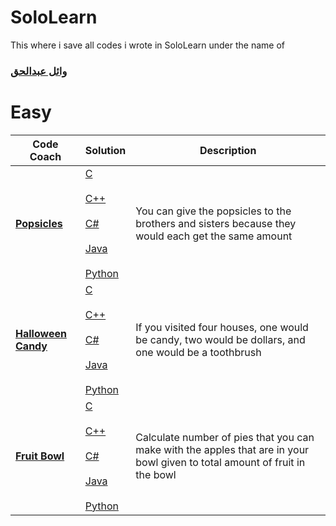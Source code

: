# SoloLearn
This where i save all codes i wrote in SoloLearn under the name of
### [وائل عبدالحق](https://www.sololearn.com/Profile/7286114/)


# Easy
Code Coach | Solution | Description
-- | -- | --
[**Popsicles**](/Popsicles) | [C](/Popsicles/Popsicles.c) <br/><br/> [C++](/Popsicles/Popsicles.cpp) <br/><br/> [C#](Popsicles/Popsicles.cs) <br/><br/> [Java](Popsicles/Popsicles.java) <br/><br/> [Python](Popsicles/Popsicles.py) | You can give the popsicles to the brothers and sisters because they would each get the same amount
[**Halloween Candy**](/Halloween_Candy) | [C](/Halloween_Candy/Halloween_Candy.c) <br/><br/> [C++](/Halloween_Candy/Halloween_Candy.cpp) <br/><br/> [C#](/Halloween_Candy/Halloween_Candy.cs) <br/><br/> [Java](/Halloween_Candy/Halloween_Candy.java) <br/><br/> [Python](/Halloween_Candy/Halloween_Candy.py) | If you visited four houses, one would be candy, two would be dollars, and one would be a toothbrush
[**Fruit Bowl**](/Fruit_Bowl) | [C](/Fruit_Bowl/Fruit_Bowl.c) <br/><br/> [C++](/Fruit_Bowl/Fruit_Bowl.cpp) <br/><br/> [C#](/Fruit_Bowl/Fruit_Bowl.cs) <br/><br/> [Java](/Fruit_Bowl/Fruit_Bowl.java) <br/><br/> [Python](/Fruit_Bowl/Fruit_Bowl.py) | Calculate number of pies that you can make with the apples that are in your bowl given to total amount of fruit in the bowl

